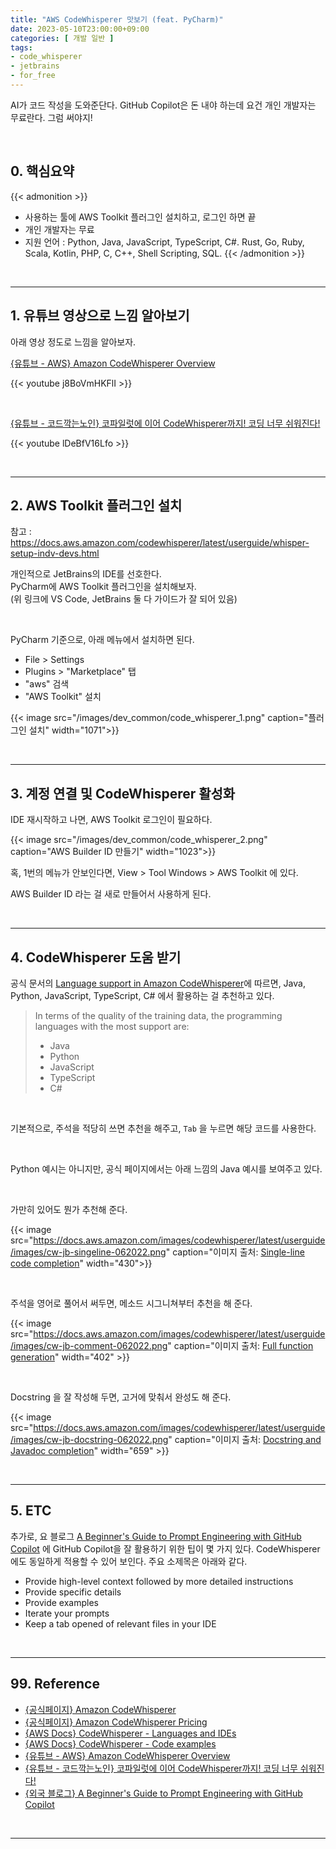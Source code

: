```yaml
---
title: "AWS CodeWhisperer 맛보기 (feat. PyCharm)"
date: 2023-05-10T23:00:00+09:00
categories: [ 개발 일반 ]
tags:
- code_whisperer
- jetbrains
- for_free
---
```


AI가 코드 작성을 도와준단다. GitHub Copilot은 돈 내야 하는데 요건 개인 개발자는 무료란다. 그럼 써야지!
<!--more-->

<br/>

## 0. 핵심요약

{{< admonition >}}
- 사용하는 툴에 AWS Toolkit 플러그인 설치하고, 로그인 하면 끝
- 개인 개발자는 무료
- 지원 언어 : Python, Java, JavaScript, TypeScript, C#. Rust, Go, Ruby, Scala, Kotlin, PHP, C, C++, Shell Scripting, SQL.
{{< /admonition >}}

<br/>

---

## 1. 유튜브 영상으로 느낌 알아보기
아래 영상 정도로 느낌을 알아보자.

[{유튜브 - AWS} Amazon CodeWhisperer Overview](https://www.youtube.com/watch?v=j8BoVmHKFlI)

{{< youtube j8BoVmHKFlI >}}

<br/>

[{유튜브 - 코드깍는노인} 코파일럿에 이어 CodeWhisperer까지! 코딩 너무 쉬워진다!](https://www.youtube.com/watch?v=lDeBfV16Lfo)

{{< youtube lDeBfV16Lfo >}}

<br/>

---

## 2. AWS Toolkit 플러그인 설치
참고 : https://docs.aws.amazon.com/codewhisperer/latest/userguide/whisper-setup-indv-devs.html

개인적으로 JetBrains의 IDE를 선호한다.  
PyCharm에 AWS Toolkit 플러그인을 설치해보자.  
(위 링크에 VS Code, JetBrains 둘 다 가이드가 잘 되어 있음)

<br/>

PyCharm 기준으로, 아래 메뉴에서 설치하면 된다.
- File > Settings
- Plugins > "Marketplace" 탭
- "aws" 검색
- "AWS Toolkit" 설치

{{< image src="/images/dev_common/code_whisperer_1.png" caption="플러그인 설치" width="1071">}}

<br/>

---

## 3. 계정 연결 및 CodeWhisperer 활성화
IDE 재시작하고 나면, AWS Toolkit 로그인이 필요하다.

{{< image src="/images/dev_common/code_whisperer_2.png" caption="AWS Builder ID 만들기" width="1023">}}

혹, 1번의 메뉴가 안보인다면, View > Tool Windows > AWS Toolkit 에 있다.  

AWS Builder ID 라는 걸 새로 만들어서 사용하게 된다.

<br/>

---

## 4. CodeWhisperer 도움 받기
공식 문서의 [Language support in Amazon CodeWhisperer](https://docs.aws.amazon.com/codewhisperer/latest/userguide/language-ide-support.html)에 따르면, Java, Python, JavaScript, TypeScript, C# 에서 활용하는 걸 추천하고 있다.

> In terms of the quality of the training data, the programming languages with the most support are:
> - Java
> - Python
> - JavaScript
> - TypeScript
> - C#

<br/>

기본적으로, 주석을 적당히 쓰면 추천을 해주고, `Tab` 을 누르면 해당 코드를 사용한다.

<br/>

Python 예시는 아니지만, 공식 페이지에서는 아래 느낌의 Java 예시를 보여주고 있다.

<br/>

가만히 있어도 뭔가 추천해 준다.

{{< image src="https://docs.aws.amazon.com/images/codewhisperer/latest/userguide/images/cw-jb-singeline-062022.png" caption="이미지 출처: [Single-line code completion](https://docs.aws.amazon.com/codewhisperer/latest/userguide/single-line-completion.html)" width="430">}}

<br/>

주석을 영어로 풀어서 써두면, 메소드 시그니쳐부터 추천을 해 준다.  

{{< image src="https://docs.aws.amazon.com/images/codewhisperer/latest/userguide/images/cw-jb-comment-062022.png" caption="이미지 출처: [Full function generation](https://docs.aws.amazon.com/codewhisperer/latest/userguide/whisper-full-function-generation.html)" width="402" >}}

<br/>

Docstring 을 잘 작성해 두면, 고거에 맞춰서 완성도 해 준다.

{{< image src="https://docs.aws.amazon.com/images/codewhisperer/latest/userguide/images/cw-jb-docstring-062022.png" caption="이미지 출처: [Docstring and Javadoc completion](https://docs.aws.amazon.com/codewhisperer/latest/userguide/whisper-docstring-javadoc.html)" width="659" >}}

<br/>

---

## 5. ETC

추가로, 요 블로그 [A Beginner's Guide to Prompt Engineering with GitHub Copilot](https://dev.to/github/a-beginners-guide-to-prompt-engineering-with-github-copilot-3ibp) 에 GitHub Copilot을 잘 활용하기 위한 팁이 몇 가지 있다. CodeWhisperer 에도 동일하게 적용할 수 있어 보인다. 주요 소제목은 아래와 같다.
- Provide high-level context followed by more detailed instructions
- Provide specific details
- Provide examples
- Iterate your prompts
- Keep a tab opened of relevant files in your IDE

<br/>

---

## 99. Reference
- [{공식페이지} Amazon CodeWhisperer](https://aws.amazon.com/codewhisperer/)
- [{공식페이지} Amazon CodeWhisperer Pricing](https://aws.amazon.com/codewhisperer/pricing/)
- [{AWS Docs} CodeWhisperer - Languages and IDEs](https://docs.aws.amazon.com/codewhisperer/latest/userguide/language-ide-support.html)
- [{AWS Docs} CodeWhisperer - Code examples](https://docs.aws.amazon.com/codewhisperer/latest/userguide/whisper-code-examples.html)
- [{유튜브 - AWS} Amazon CodeWhisperer Overview](https://www.youtube.com/watch?v=j8BoVmHKFlI)
- [{유튜브 - 코드깍는노인} 코파일럿에 이어 CodeWhisperer까지! 코딩 너무 쉬워진다!](https://www.youtube.com/watch?v=lDeBfV16Lfo)
- [{외국 블로그} A Beginner's Guide to Prompt Engineering with GitHub Copilot](https://dev.to/github/a-beginners-guide-to-prompt-engineering-with-github-copilot-3ibp)

<br/>

---